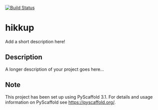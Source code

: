 [![Build Status](https://travis-ci.org/karlicoss/hikkup.svg?branch=master)](https://travis-ci.org/karlicoss/hikkup)

# hikkup

Add a short description here!


## Description

A longer description of your project goes here...


## Note

This project has been set up using PyScaffold 3.1. For details and usage
information on PyScaffold see https://pyscaffold.org/.
